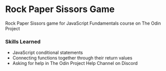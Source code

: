 # Rock Paper Sissors Game
Rock Paper Sissors game for JavaScript Fundamentals course on The Odin Project

### Skills Learned
- JavaScript conditional statements
- Connecting functions together through their return values
- Asking for help in The Odin Project Help Channel on Discord
